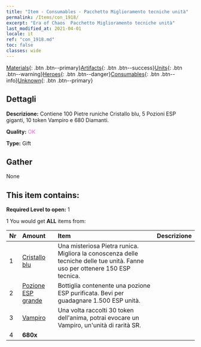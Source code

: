 ```yaml
---
title: "Item - Consumables - Pacchetto Miglioramento tecniche unità"
permalink: /Items/con_1918/
excerpt: "Era of Chaos  Pacchetto Miglioramento tecniche unità"
last_modified_at: 2021-04-01
locale: it
ref: "con_1918.md"
toc: false
classes: wide
---
```

 [Materials](/it/Items/){: .btn .btn--primary}[Artifacts](/it/Items/Artifacts/){: .btn .btn--success}[Units](/it/Items/Units/){: .btn .btn--warning}[Heroes](/it/Items/Heroes/){: .btn .btn--danger}[Consumables](/it/Items/Consumables/){: .btn .btn--info}[Unknown](/it/Items/Unknown/){: .btn .btn--primary}

## Dettagli
 **Descrizione:** Contiene 100 Pietre runiche Cristallo blu, 5 Pozioni ESP giganti, 10 token Vampiro e 680 Diamanti.

 **Quality:** <span style="color: #DA70D6">OK</span>

 **Type:** Gift

## Gather

  None

## This item contains:

 **Required Level to open:** 1

 1 You would get **ALL** items  from:

  | Nr | Amount |     Item    | Descrizione |
  |:---|:-------|:------------|:-----------:|
  | 1 | [Cristallo blu](/it/Items/con_716/) | Una misteriosa Pietra runica. Migliora la conoscenza delle tecniche delle tue unità. Fanne uso per ottenere 150 ESP tecnica. | 
  | 2 | [Pozione ESP grande](/it/Items/con_702/) | Bottiglia contenente una pozione ESP purificata. Bevi per guadagnare 1.500 ESP unità. | 
  | 3 | [Vampiro](/it/Items/unt_211/) | Una volta raccolti 30 token dell'anima, potrai evocare un Vampiro, un'unità di rarità SR. | 
  | 4 |  **680x** | <i class="fas fa-gem"/> |  | 
